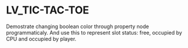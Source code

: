 # LV_TIC-TAC-TOE
Demostrate changing boolean color through property node programmaticaly.  And use this to represent slot status: free, occupied by CPU and occupied by player.  
